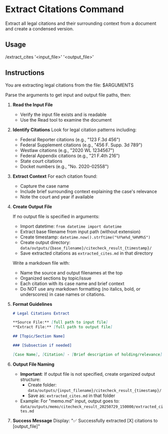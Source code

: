 # Extract Citations Command

Extract all legal citations and their surrounding context from a document and create a condensed version.

## Usage

/extract_cites '<input_file>' '<output_file>'

## Instructions

You are extracting legal citations from the file: $ARGUMENTS

Parse the arguments to get input and output file paths, then:

1. **Read the Input File**

   - Verify the input file exists and is readable
   - Use the Read tool to examine the document

2. **Identify Citations**
   Look for legal citation patterns including:

   - Federal Reporter citations (e.g., "123 F.3d 456")
   - Federal Supplement citations (e.g., "456 F. Supp. 3d 789")
   - Westlaw citations (e.g., "2020 WL 1234567")
   - Federal Appendix citations (e.g., "21 F.4th 216")
   - State court citations
   - Docket numbers (e.g., "No. 2020-02558")

3. **Extract Context**
   For each citation found:

   - Capture the case name
   - Include brief surrounding context explaining the case's relevance
   - Note the court and year if available

4. **Create Output File**
   
   If no output file is specified in arguments:
   - Import datetime: `from datetime import datetime`
   - Extract base filename from input path (without extension)
   - Create timestamp: `datetime.now().strftime("%Y%m%d_%H%M%S")`
   - Create output directory: `data/outputs/{base_filename}/citecheck_result_{timestamp}/`
   - Save extracted citations as `extracted_cites.md` in that directory
   
   Write a markdown file with:
   - Name the source and output filenames at the top
   - Organized sections by topic/issue
   - Each citation with its case name and brief context
   - Do NOT use any markdown formatting (no italics, bold, or underscores) in case names or citations.

5. **Format Guidelines**

   ```markdown
   # Legal Citations Extract

   **Source File:** [full path to input file]  
   **Extract File:** [full path to output file]

   ## [Topic/Section Name]

   ### [Subsection if needed]

   [Case Name], [Citation] - [Brief description of holding/relevance]
   ```

6. **Output File Naming**

   - **Important**: If output file is not specified, create organized output structure:
     - Create folder: `data/outputs/{input_filename}/citecheck_result_{timestamp}/`
     - Save as: `extracted_cites.md` in that folder
   - Example: For "memo.md" input, output goes to:
     `data/outputs/memo/citecheck_result_20250729_150000/extracted_cites.md`

7. **Success Message**
   Display: "✅ Successfully extracted [X] citations to [output_file]"
